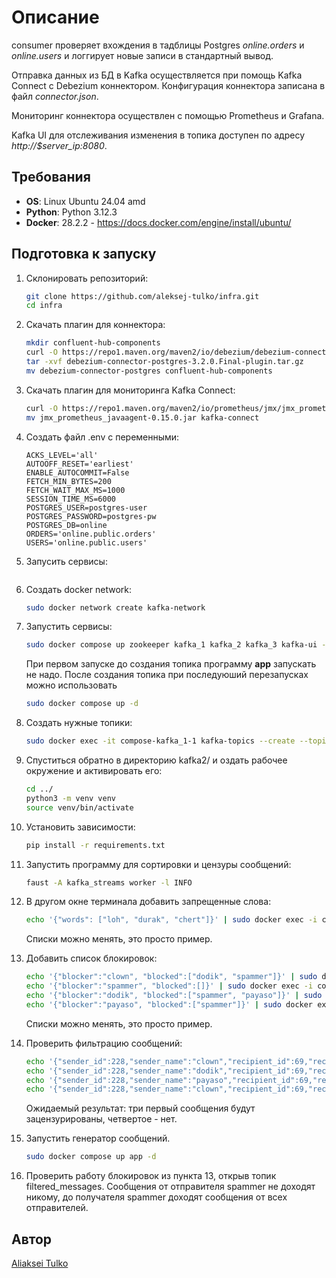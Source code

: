 # Описание

consumer проверяет вхождения в тадблицы Postgres *online.orders* и *online.users* и логгирует новые записи в стандартный вывод.

Отправка данных из БД в Kafka осуществляется при помощь Kafka Connect c Debezium коннектором. Конфигурация коннектора записана в файл *connector.json*.

Мониторинг коннектора осуществлен с помощью Prometheus и Grafana.

Kafka UI для отслеживания изменения в топика доступен по адресу *http://$server_ip:8080*.

## Требования

- **OS**: Linux Ubuntu 24.04 amd
- **Python**: Python 3.12.3
- **Docker**: 28.2.2 - https://docs.docker.com/engine/install/ubuntu/

## Подготовка к запуску

1. Склонировать репозиторий:
    ```bash
    git clone https://github.com/aleksej-tulko/infra.git
    cd infra
    ```
2. Скачать плагин для коннектора:
    ```bash
    mkdir confluent-hub-components
    curl -O https://repo1.maven.org/maven2/io/debezium/debezium-connector-postgres/3.2.0.Final/debezium-connector-postgres-3.2.0.Final-plugin.tar.gz
    tar -xvf debezium-connector-postgres-3.2.0.Final-plugin.tar.gz
    mv debezium-connector-postgres confluent-hub-components
    ```
3. Скачать плагин для мониторинга Kafka Connect:
    ```bash
    curl -O https://repo1.maven.org/maven2/io/prometheus/jmx/jmx_prometheus_javaagent/0.15.0/jmx_prometheus_javaagent-0.15.0.jar
    mv jmx_prometheus_javaagent-0.15.0.jar kafka-connect
    ```
4. Создать файл .env c переменными:
    ```env
    ACKS_LEVEL='all'
    AUTOOFF_RESET='earliest'
    ENABLE_AUTOCOMMIT=False
    FETCH_MIN_BYTES=200
    FETCH_WAIT_MAX_MS=1000
    SESSION_TIME_MS=6000
    POSTGRES_USER=postgres-user
    POSTGRES_PASSWORD=postgres-pw
    POSTGRES_DB=online
    ORDERS='online.public.orders'
    USERS='online.public.users'
    ```
5. Запусить сервисы:
    ```bash
    
    ```

6. Создать docker network:
    ```bash
    sudo docker network create kafka-network
    ```

7. Запустить сервисы:
    ```bash
    sudo docker compose up zookeeper kafka_1 kafka_2 kafka_3 kafka-ui -d
    ```
    При первом запуске до создания топика программу **app** запускать не надо. После создания топика при последуюший перезапусках можно использовать
    ```bash
    sudo docker compose up -d
    ```

8. Создать нужные топики:
    ```bash
    sudo docker exec -it compose-kafka_1-1 kafka-topics --create --topic filtered_messages --partitions 1 --replication-factor 2 --bootstrap-server localhost:9092 && sudo docker exec -it compose-kafka_1-1 kafka-topics --create --topic blocked_users --partitions 1 --replication-factor 2 --bootstrap-server localhost:9092 && sudo docker exec -it compose-kafka_1-1 kafka-topics --create --topic messages --partitions 1 --replication-factor 2 --bootstrap-server localhost:9092
    ```

9. Спуститься обратно в директорию kafka2/ и оздать рабочее окружение и активировать его:
    ```bash
    cd ../
    python3 -m venv venv
    source venv/bin/activate
    ```
10. Установить зависимости:
    ```bash
    pip install -r requirements.txt
    ```

11. Запустить программу для сортировки и цензуры сообщений:
    ```bash
    faust -A kafka_streams worker -l INFO
    ```

12. В другом окне терминала добавить запрещенные слова:

    ```bash
    echo '{"words": ["loh", "durak", "chert"]}' | sudo docker exec -i compose-kafka_1-1 kafka-console-producer --broker-list localhost:9092 --topic bad_words
    ```

    Списки можно менять, это просто пример.

13. Добавить список блокировок:
    ```bash
    echo '{"blocker":"clown", "blocked":["dodik", "spammer"]}' | sudo docker exec -i compose-kafka_1-1 kafka-console-producer --broker-list localhost:9092 --topic blocked_users
    echo '{"blocker":"spammer", "blocked":[]}' | sudo docker exec -i compose-kafka_1-1 kafka-console-producer --broker-list localhost:9092 --topic blocked_users
    echo '{"blocker":"dodik", "blocked":["spammer", "payaso"]}' | sudo docker exec -i compose-kafka_1-1 kafka-console-producer --broker-list localhost:9092 --topic blocked_users
    echo '{"blocker":"payaso", "blocked":["spammer"]}' | sudo docker exec -i compose-kafka_1-1 kafka-console-producer --broker-list localhost:9092 --topic blocked_users
    ```

    Списки можно менять, это просто пример.


14. Проверить фильтрацию сообщений:

    ```bash
    echo '{"sender_id":228,"sender_name":"clown","recipient_id":69,"recipient_name":"dodik","amount":1.75,"content":"loh"}' | sudo docker exec -i compose-kafka_1-1 kafka-console-producer --broker-list localhost:9092 --topic messages
    echo '{"sender_id":228,"sender_name":"dodik","recipient_id":69,"recipient_name":"payaso","amount":1.75,"content":"durak"}' | sudo docker exec -i compose-kafka_1-1 kafka-console-producer --broker-list localhost:9092 --topic messages
    echo '{"sender_id":228,"sender_name":"payaso","recipient_id":69,"recipient_name":"spammer","amount":1.75,"content":"chert"}' | sudo docker exec -i compose-kafka_1-1 kafka-console-producer --broker-list localhost:9092 --topic messages
    echo '{"sender_id":228,"sender_name":"clown","recipient_id":69,"recipient_name":"dodik","amount":1.75,"content":"labubu"}' | sudo docker exec -i compose-kafka_1-1 kafka-console-producer --broker-list localhost:9092 --topic messages
    ```

    Ожидаемый результат: три первый сообщения будут зацензурированы, четвертое - нет.

15. Запустить генератор сообщений.
    ```bash
    sudo docker compose up app -d
    ```

16. Проверить работу блокировок из пункта 13, открыв топик filtered_messages. Сообщения от отправителя spammer не доходят никому, до получателя spammer доходят сообщения от всех отправителей.


## Автор
[Aliaksei Tulko](https://github.com/aleksej-tulko)
